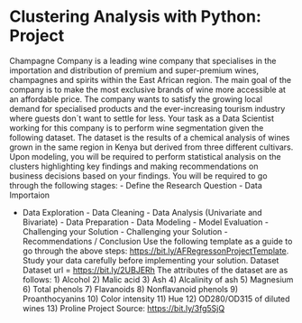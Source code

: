 # Clustering Analysis with Python: Project
Champagne Company is a leading wine company that specialises in the importation and distribution of
premium and super-premium wines, champagnes and spirits within the East African region. The main goal
of the company is to make the most exclusive brands of wine more accessible at an affordable price. The
company wants to satisfy the growing local demand for specialised products and the ever-increasing
tourism industry where guests don´t want to settle for less. Your task as a Data Scientist working for this
company is to perform wine segmentation given the following dataset. The dataset is the results of a
chemical analysis of wines grown in the same region in Kenya but derived from three different cultivars.
Upon modeling, you will be required to perform statistical analysis on the clusters highlighting key findings
and making recommendations on business decisions based on your findings.
You will be required to go through the following stages: - Define the Research Question - Data Importaion
- Data Exploration - Data Cleaning - Data Analysis (Univariate and Bivariate) - Data Preparation - Data
Modeling - Model Evaluation - Challenging your Solution - Challenging your Solution - Recommendations /
Conclusion Use the following template as a guide to go through the above steps:
https://bit.ly/AFRegressonProjectTemplate. Study your data carefully before implementing your solution.
Dataset Dataset url = https://bit.ly/2UBJERh The attributes of the dataset are as follows: 1) Alcohol 2)
Malic acid 3) Ash 4) Alcalinity of ash 5) Magnesium 6) Total phenols 7) Flavanoids 8) Nonflavanoid
phenols 9) Proanthocyanins 10) Color intensity 11) Hue 12) OD280/OD315 of diluted wines 13) Proline
Project Source: https://bit.ly/3fg5SjQ
